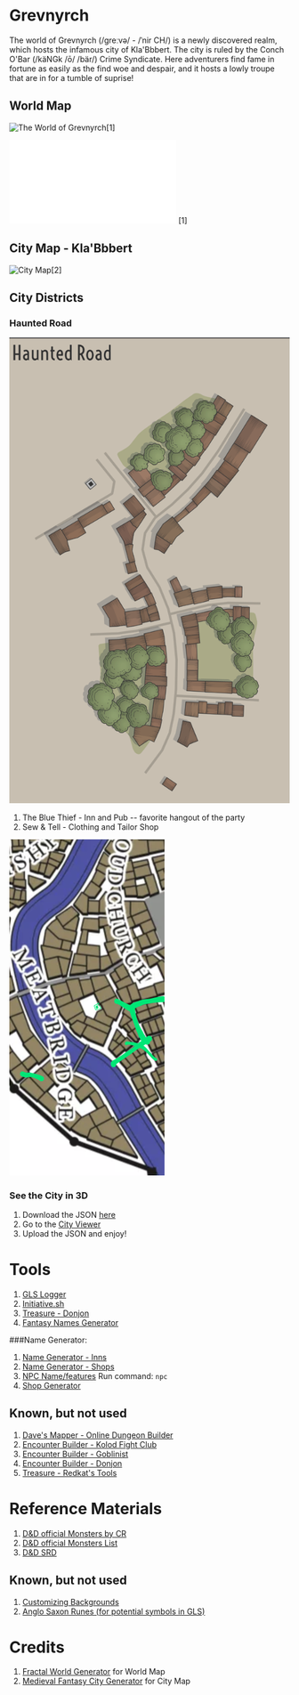 Grevnyrch
=========
The world of Grevnyrch (/ɡreːvə/ - /ˈnir CH/) is a newly discovered realm, which hosts the infamous city of Kla'Bbbert.
The city is ruled by the Conch O'Bar (/käNGk /ō/ /bär/) Crime Syndicate.
Here adventurers find fame in fortune as easily as the find woe and despair, and it hosts a lowly troupe that are in for a tumble of suprise!

World Map
---------
![The World of Grevnyrch](./Grevnyrch.png)[1]

![HD World Map](./Grevnyrch.html) [1]


City Map - Kla'Bbbert
---------------------

![City Map](./klabbbert.png)[2]


City Districts
--------------

### Haunted Road
![General Layout](Haunted_Road.png)

1. The Blue Thief - Inn and Pub -- favorite hangout of the party
2. Sew & Tell - Clothing and Tailor Shop

![Haunted Road Relative to Party's Apartment](Home_and_Haunted-Locations.png)


### See the City in 3D
1. Download the JSON [here](./klabbbert.json)
2. Go to the [City Viewer](https://watabou.itch.io/city-viewer)
3. Upload the JSON and enjoy!

Tools
=====
1. [GLS Logger](https://actuallyfro.github.io/Grevnyrch/02_GLSL/GLSL.html)
2. [Initiative.sh](https://initiative.sh/)
3. [Treasure - Donjon](https://donjon.bin.sh/5e/random/#type=treasure;cr=0;loot_type=Individual%20Treasure?refer_by=scabard.com)
4. [Fantasy Names Generator](https://www.fantasynamegenerators.com/shop-names.php)

###Name Generator:
1. [Name Generator - Inns](https://www.fantasynamegenerators.com/inn-names.php)
2. [Name Generator - Shops](https://www.fantasynamegenerators.com/shop-names.php)
3. [NPC Name/features](https://initiative.sh/) Run command: `npc`
4. [Shop Generator](https://www.thievesguild.cc/shops/)

Known, but not used
-------------------
1. [Dave's Mapper - Online Dungeon Builder](https://davesmapper.com/dungeon)
2. [Encounter Builder - Kolod Fight Club](https://kobold.club/fight/#/encounter-builder)
3. [Encounter Builder - Goblinist](http://tools.goblinist.com/5enc)
4. [Encounter Builder - Donjon](https://donjon.bin.sh/5e/random/#type=encounter;n_pc=4;level=1;difficulty=any;environment=Underdark)
5. [Treasure - Redkat's Tools](http://redkatart.com/dnd5tools/?refer_by=scabard.com#treasureBox)

Reference Materials
===================
1. [D&D official Monsters by CR](https://media.wizards.com/2014/downloads/dnd/MM_MonstersCR.pdf)
2. [D&D official Monsters List](https://media.wizards.com/2017/dnd/downloads/DnDMonsterLists.pdf)
3. [D&D SRD](https://media.wizards.com/2016/downloads/SRD-OGL_V1.1.pdf)

Known, but not used
-------------------
1. [Customizing Backgrounds](https://roleplayersrespite.com/custom-backgrounds-dnd-5e)
2. [Anglo Saxon Runes (for potential symbols in GLS)](https://en.m.wikipedia.org/wiki/Anglo-Saxon_runes)

Credits
=======
1. [Fractal World Generator](https://donjon.bin.sh/code/world/) for World Map
2. [Medieval Fantasy City Generator](https://watabou.itch.io/medieval-fantasy-city-generator) for City Map
